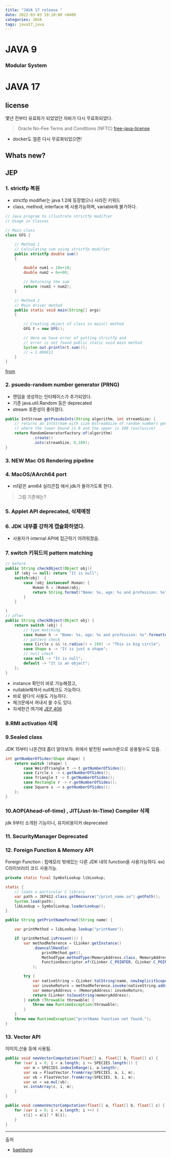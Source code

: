 ```yaml
---
title: "JAVA 17 release "
date: 2022-03-03 19:10:00 +0400
categories: JAVA
tags: java17,java
---
```

# JAVA 9
### Modular System


# JAVA 17
## license
몇년 전부터 유료화가 되었었던 자바가 다시 무료화되었다.
> Oracle No-Fee Terms and Conditions (NFTC)
[free-java-license](https://blogs.oracle.com/javakr/post/jdk17-changes)
- docker도 얼른 다시 무료화되었으면! 

## Whats new?
## JEP
### 1. strictfp 복원
- strictfp modifier는 java 1.2에 등장했으나 사라진 키워드
- class, method, interface 에 사용가능하며, variable에 불가하다.
```java
// Java program to illustrate strictfp modifier
// Usage in Classes

// Main class
class GFG {

	// Method 1
	// Calculating sum using strictfp modifier
	public strictfp double sum()
	{

		double num1 = 10e+10;
		double num2 = 6e+08;

		// Returning the sum
		return (num1 + num2);
	}

	// Method 2
	// Main driver method
	public static void main(String[] args)
	{

		// Creating object of class in main() method
		GFG t = new GFG();

		// Here we have error of putting strictfp and
		// error is not found public static void main method
		System.out.println(t.sum());
        // = 1.006E11
	}
}

```
[from](https://www.geeksforgeeks.org/strictfp-keyword-java/)

### 2. psuedo-random number generator (PRNG)
- 랜덤을 생성하는 인터페이스가 추가되었다.
- 기존 java.util.Random 등은 deprecated
- stream 호환성이 좋아졌다.
```java
public IntStream getPseudoInts(String algorithm, int streamSize) {
    // returns an IntStream with size @streamSize of random numbers generated using the @algorithm
    // where the lower bound is 0 and the upper is 100 (exclusive)
    return RandomGeneratorFactory.of(algorithm)
            .create()
            .ints(streamSize, 0,100);
}
```

### 3. NEW Mac OS Rendering pipeline
### 4. MacOS/AArch64 port
- m1같은 arm64 실리콘칩 에서 jdk가 돌아가도록 한다.
> 그럼 기존에는?
### 5. Applet API deprecated, 삭제예정
### 6. JDK 내부를 강하게 캡슐화하였다.
- 사용자가 internal API에 접근하기 어려워졌음.
### 7. switch 키워드의 pattern matching
```java
// before
public String checkObject(Object obj){
    if (obj == null) return "It is null";
    switch(obj)  {
        case (obj instanceof Human) {
            Human h = (Human)obj;
            return String.format("Name: %s, age: %s and profession: %s",h.name(), h.age(), h.profession())
        }
    }

}
// after
public String checkObject(Object obj) {
    return switch (obj) {
        // type matching
        case Human h -> "Name: %s, age: %s and profession: %s".formatted(h.name(), h.age(), h.profession());
        // pattern check
        case Circle c && (c.radius() > 100) -> "This is big circle";
        case Shape s -> "It is just a shape";
        // null check
        case null -> "It is null";
        default -> "It is an object";
    };
}
```
- instance 확인이 바로 가능해졌고,
- nullable해져서 null체크도 가능하다.
- 바로 람다식 사용도 가능하다.
- 체크문에서 꺼내서 쓸 수도 있다.
- 자세한건 여기에 [JEP 406](https://openjdk.java.net/jeps/406)

### 8.RMI activation 삭제
### 9.Sealed class
JDK 15부터 나온건데 좀더 알아보자.
위에서 발전된 switch문으로 응용될수도 있음.
```java
int getNumberOfSides(Shape shape) {
    return switch (shape) {
        case WeirdTriangle t -> t.getNumberOfSides();
        case Circle c -> c.getNumberOfSides();
        case Triangle t -> t.getNumberOfSides();
        case Rectangle r -> r.getNumberOfSides();
        case Square s -> s.getNumberOfSides();
    };
}
```
### 10.AOP(Ahead-of-time) , JIT(Just-In-Time) Compiler 삭제
jdk 9부터 소개된 기능이나, 유지비용이커 deprecated
### 11. SecurityManager Deprecated
### 12. Foreign Function & Memory API
Foreign Function : 힙메모리 밖에있는 다른 JDK 내의 function을 사용가능하다.
ex) C라이브러리 코드 사용가능.
```java
private static final SymbolLookup libLookup;

static {
    // loads a particular C library
    var path = JEP412.class.getResource("/print_name.so").getPath();
    System.load(path);
    libLookup = SymbolLookup.loaderLookup();
}

public String getPrintNameFormat(String name) {

    var printMethod = libLookup.lookup("printName");

    if (printMethod.isPresent()) {
        var methodReference = CLinker.getInstance()
            .downcallHandle(
                printMethod.get(),
                MethodType.methodType(MemoryAddress.class, MemoryAddress.class),
                FunctionDescriptor.of(CLinker.C_POINTER, CLinker.C_POINTER)
            );

        try {
            var nativeString = CLinker.toCString(name, newImplicitScope());
            var invokeReturn = methodReference.invoke(nativeString.address());
            var memoryAddress = (MemoryAddress) invokeReturn;
            return CLinker.toJavaString(memoryAddress);
        } catch (Throwable throwable) {
            throw new RuntimeException(throwable);
        }
    }
    throw new RuntimeException("printName function not found.");
}
```
### 13. Vector API
이미지,산술 등에 사용됨.
```java
public void newVectorComputation(float[] a, float[] b, float[] c) {
    for (var i = 0; i < a.length; i += SPECIES.length()) {
        var m = SPECIES.indexInRange(i, a.length);
        var va = FloatVector.fromArray(SPECIES, a, i, m);
        var vb = FloatVector.fromArray(SPECIES, b, i, m);
        var vc = va.mul(vb);
        vc.intoArray(c, i, m);
    }
}

public void commonVectorComputation(float[] a, float[] b, float[] c) {
    for (var i = 0; i < a.length; i ++) {
        c[i] = a[i] * b[i];
    }
}
```

---
출처
- [baeldung](https://www.baeldung.com/java-17-new-features)